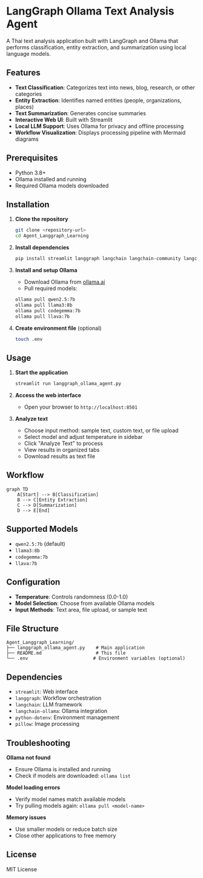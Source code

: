 # LangGraph Ollama Text Analysis Agent

A Thai text analysis application built with LangGraph and Ollama that performs classification, entity extraction, and summarization using local language models.

## Features

- **Text Classification**: Categorizes text into news, blog, research, or other categories
- **Entity Extraction**: Identifies named entities (people, organizations, places)
- **Text Summarization**: Generates concise summaries
- **Interactive Web UI**: Built with Streamlit
- **Local LLM Support**: Uses Ollama for privacy and offline processing
- **Workflow Visualization**: Displays processing pipeline with Mermaid diagrams

## Prerequisites

- Python 3.8+
- Ollama installed and running
- Required Ollama models downloaded

## Installation

1. **Clone the repository**
   ```bash
   git clone <repository-url>
   cd Agent_Langgraph_Learning
   ```

2. **Install dependencies**
   ```bash
   pip install streamlit langgraph langchain langchain-community langchain-ollama python-dotenv pillow
   ```

3. **Install and setup Ollama**
   - Download Ollama from [ollama.ai](https://ollama.ai)
   - Pull required models:
   ```bash
   ollama pull qwen2.5:7b
   ollama pull llama3:8b
   ollama pull codegemma:7b
   ollama pull llava:7b
   ```

4. **Create environment file** (optional)
   ```bash
   touch .env
   ```

## Usage

1. **Start the application**
   ```bash
   streamlit run langgraph_ollama_agent.py
   ```

2. **Access the web interface**
   - Open your browser to `http://localhost:8501`

3. **Analyze text**
   - Choose input method: sample text, custom text, or file upload
   - Select model and adjust temperature in sidebar
   - Click "Analyze Text" to process
   - View results in organized tabs
   - Download results as text file

## Workflow

```mermaid
graph TD
    A[Start] --> B[Classification]
    B --> C[Entity Extraction]
    C --> D[Summarization]
    D --> E[End]
```

## Supported Models

- `qwen2.5:7b` (default)
- `llama3:8b`
- `codegemma:7b`
- `llava:7b`

## Configuration

- **Temperature**: Controls randomness (0.0-1.0)
- **Model Selection**: Choose from available Ollama models
- **Input Methods**: Text area, file upload, or sample text

## File Structure

```
Agent_Langgraph_Learning/
├── langgraph_ollama_agent.py    # Main application
├── README.md                    # This file
└── .env                        # Environment variables (optional)
```

## Dependencies

- `streamlit`: Web interface
- `langgraph`: Workflow orchestration
- `langchain`: LLM framework
- `langchain-ollama`: Ollama integration
- `python-dotenv`: Environment management
- `pillow`: Image processing

## Troubleshooting

**Ollama not found**
- Ensure Ollama is installed and running
- Check if models are downloaded: `ollama list`

**Model loading errors**
- Verify model names match available models
- Try pulling models again: `ollama pull <model-name>`

**Memory issues**
- Use smaller models or reduce batch size
- Close other applications to free memory

## License

MIT License
